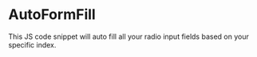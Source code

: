 # AutoFormFill
 This JS code snippet will auto fill all your radio input fields based on your specific index.
